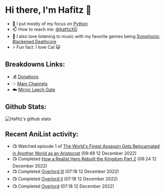 # Hi there, I'm Hafitz 👋
- 🐍 I put mostly of my focus on [Python](https://python.org)
- 📫 How to reach me: [@hafitzXD](https://t.me/hafitzXD)
- 🎵 I also love listening to music with my favorite genres being [Symphonic Blackened Deathcore](https://youtu.be/qyYmS_iBcy4)
- ⚡ Fun fact: I love Cat 😺

## Breakdowns Links:
- 💰 [Donations](https://t.me/TheBreakdowns/2)
- ✨ [Main Channels](https://t.me/TheBreakdowns)
- ☁️ [Mirror Leech Gate](https://t.me/BreakdownsGate)

## Github Stats:
![Hafitz's github stats](https://github-readme-stats.vercel.app/api?username=breakdowns&show_icons=true&count_private=true&bg_color=00000000&text_color=777)

## Recent AniList activity:
<!-- ANILIST_ACTIVITY:start -->

-   📺 Watched episode 1 of [The World's Finest Assassin Gets Reincarnated in Another World as an Aristocrat](https://anilist.co/anime/129898) (09:49 12 December 2022)
-   📺 Completed [How a Realist Hero Rebuilt the Kingdom Part 2](https://anilist.co/anime/139648) (08:24 12 December 2022)
-   📺 Completed [Overlord III](https://anilist.co/anime/101474) (07:18 12 December 2022)
-   📺 Completed [Overlord II](https://anilist.co/anime/98437) (07:18 12 December 2022)
-   📺 Completed [Overlord](https://anilist.co/anime/20832) (07:18 12 December 2022)

<!-- ANILIST_ACTIVITY:end -->
